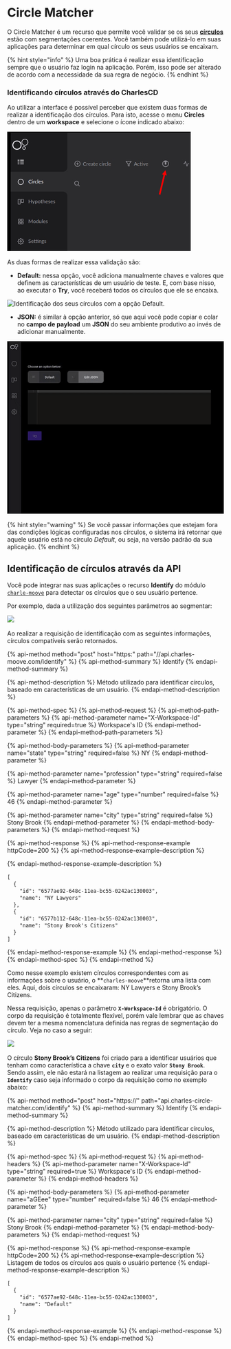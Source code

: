 # Circle Matcher

O Circle Matcher é um recurso que permite você validar se os seus [**círculos**](circulos.md#como-criar-circulos) estão com segmentações coerentes. Você também pode utilizá-lo em suas aplicações para determinar em qual círculo os seus usuários se encaixam.

{% hint style="info" %}
Uma boa prática é realizar essa identificação sempre que o usuário faz login na aplicação. Porém, isso pode ser alterado de acordo com a necessidade da sua regra de negócio.
{% endhint %}

### Identificando círculos através do CharlesCD

Ao utilizar a interface é possível perceber que existem duas formas de realizar a identificação dos círculos. Para isto, acesse o menu **Circles** dentro de um **workspace** e selecione o ícone indicado abaixo: 

![Identifica&#xE7;&#xE3;o do &#xED;cone do Circle Matcher](../.gitbook/assets/chrome-capture.jpg)

As duas formas de realizar essa validação são:

* **Default:** nessa opção, você adiciona manualmente chaves e valores que definem as características de um usuário de teste. E, com base nisso, ao executar o **Try**, você receberá todos os círculos que ele se encaixa.  

![Identifica&#xE7;&#xE3;o dos seus c&#xED;rculos com a op&#xE7;&#xE3;o Default.](../.gitbook/assets/circle-matcher-default.gif)

* **JSON:** é similar à opção anterior, só que aqui você pode copiar e colar no **campo de payload** um **JSON** do seu ambiente produtivo ao invés de adicionar manualmente.

![Identifica&#xE7;&#xE3;o dos seus c&#xED;rculos com a op&#xE7;&#xE3;o JSON.](../.gitbook/assets/circle-matcher-json.gif)

{% hint style="warning" %}
Se você passar informações que estejam fora das condições lógicas configuradas nos círculos, o sistema irá retornar que aquele usuário está no círculo _Default_, ou seja, na versão padrão da sua aplicação.
{% endhint %}

## Identificação de círculos através da API

Você pode integrar nas suas aplicações o recurso **Identify** do módulo [`charle-moove`](https://github.com/ZupIT/charlescd/tree/master/moove) para detectar os círculos que o seu usuário pertence.

Por exemplo, dada a utilização dos seguintes parâmetros ao segmentar:

![](https://lh6.googleusercontent.com/q573-961WtpntVK8NfXXvPgzSPrxLwxjx3QXRqM3vBlHFM8nAoDkpn1KD26Zfw3_wJtjnhVldYcwRUUzhbveEvqJz6n16NQFkxi0S3hh8rk6Y7OUmWtnBOl_qJekzoymQ64mFF8k)

Ao realizar a requisição de identificação com as seguintes informações, círculos compatíveis serão retornados.

{% api-method method="post" host="https:" path="//api.charles-moove.com/identify" %}
{% api-method-summary %}
Identify
{% endapi-method-summary %}

{% api-method-description %}
Método utilizado para identificar círculos, baseado em características de um usuário.
{% endapi-method-description %}

{% api-method-spec %}
{% api-method-request %}
{% api-method-path-parameters %}
{% api-method-parameter name="X-Workspace-Id" type="string" required=true %}
Workspace's ID
{% endapi-method-parameter %}
{% endapi-method-path-parameters %}

{% api-method-body-parameters %}
{% api-method-parameter name="state" type="string" required=false %}
NY
{% endapi-method-parameter %}

{% api-method-parameter name="profession" type="string" required=false %}
Lawyer 
{% endapi-method-parameter %}

{% api-method-parameter name="age" type="number" required=false %}
46 
{% endapi-method-parameter %}

{% api-method-parameter name="city" type="string" required=false %}
Stony Brook
{% endapi-method-parameter %}
{% endapi-method-body-parameters %}
{% endapi-method-request %}

{% api-method-response %}
{% api-method-response-example httpCode=200 %}
{% api-method-response-example-description %}

{% endapi-method-response-example-description %}

```
[
  {
    "id": "6577ae92-648c-11ea-bc55-0242ac130003",
    "name": "NY Lawyers"
  },
  {
    "id": "6577b112-648c-11ea-bc55-0242ac130003",
    "name": "Stony Brook's Citizens"
  }
]
```
{% endapi-method-response-example %}
{% endapi-method-response %}
{% endapi-method-spec %}
{% endapi-method %}

Como nesse exemplo existem círculos correspondentes com as informações sobre o usuário, o **`charles-moove`**retorna uma lista com eles. Aqui, dois círculos se encaixaram: NY Lawyers e Stony Brook’s Citizens.

Nessa requisição, apenas o parâmetro **`X-Workspace-Id`** é obrigatório. O corpo da requisição é totalmente flexível, porém vale lembrar que as chaves devem ter a mesma nomenclatura definida nas regras de segmentação do círculo. Veja no caso a seguir:

![](https://lh3.googleusercontent.com/FdPVIHDFeYJCkC_6Y1P3ZOBSqmNlGkl9q2_XyIayNKQo2Mp9IXBY7PzvpzW0Mej1P9Ox8AG12QiA1H0w5uozWP1UYWafcfwXLKBOf3G-ObIVoPHtYGOlWd5Ju01uLuScqtCn8qQ1)

O círculo **Stony Brook’s Citizens** foi criado para a identificar usuários que tenham como característica a chave **`city`** e o exato valor **`Stony Brook`**. Sendo assim, ele não estará na listagem ao realizar uma requisição para o **`Identify`** caso seja informado o corpo da requisição como no exemplo abaixo:

{% api-method method="post" host="https://" path="api.charles-circle-matcher.com/identify" %}
{% api-method-summary %}
Identify
{% endapi-method-summary %}

{% api-method-description %}
Método utilizado para identificar círculos, baseado em características de um usuário.
{% endapi-method-description %}

{% api-method-spec %}
{% api-method-request %}
{% api-method-headers %}
{% api-method-parameter name="X-Workspace-Id" type="string" required=true %}
Workspace's ID 
{% endapi-method-parameter %}
{% endapi-method-headers %}

{% api-method-body-parameters %}
{% api-method-parameter name="aGEee" type="number" required=false %}
46
{% endapi-method-parameter %}

{% api-method-parameter name="city" type="string" required=false %}
Stony Brook
{% endapi-method-parameter %}
{% endapi-method-body-parameters %}
{% endapi-method-request %}

{% api-method-response %}
{% api-method-response-example httpCode=200 %}
{% api-method-response-example-description %}
Listagem de todos os círculos aos quais o usuário pertence 
{% endapi-method-response-example-description %}

```
[
  {
    "id": "6577ae92-648c-11ea-bc55-0242ac130003",
    "name": "Default"
  }
]
```
{% endapi-method-response-example %}
{% endapi-method-response %}
{% endapi-method-spec %}
{% endapi-method %}



